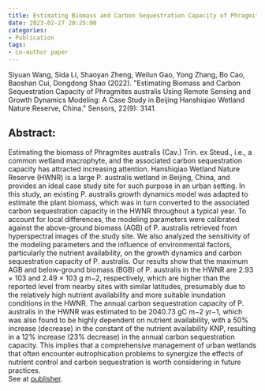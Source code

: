 ```yaml
---
title: Estimating Biomass and Carbon Sequestration Capacity of Phragmites australis Using Remote Sensing and Growth Dynamics Modeling&#58; A Case Study in Beijing Hanshiqiao Wetland Nature Reserve, China
date: 2023-02-27 20:25:00
categories:
- Publication
tags:
- co-author paper
---
```


<p> Siyuan Wang, Sida Li, Shaoyan Zheng, Weilun Gao, Yong Zhang, Bo Cao, Baoshan Cui, Dongdong Shao (2022). "Estimating Biomass and Carbon Sequestration Capacity of Phragmites australis Using Remote Sensing and Growth Dynamics Modeling: A Case Study in Beijing Hanshiqiao Wetland Nature Reserve, China." Sensors, 22(9): 3141. </p>

## Abstract:
Estimating the biomass of Phragmites australis (Cav.) Trin. ex Steud., i.e., a common wetland macrophyte, and the associated carbon sequestration capacity has attracted increasing attention. Hanshiqiao Wetland Nature Reserve (HWNR) is a large P. australis wetland in Beijing, China, and provides an ideal case study site for such purpose in an urban setting. In this study, an existing P. australis growth dynamics model was adapted to estimate the plant biomass, which was in turn converted to the associated carbon sequestration capacity in the HWNR throughout a typical year. To account for local differences, the modeling parameters were calibrated against the above-ground biomass (AGB) of P. australis retrieved from hyperspectral images of the study site. We also analyzed the sensitivity of the modeling parameters and the influence of environmental factors, particularly the nutrient availability, on the growth dynamics and carbon sequestration capacity of P. australis. Our results show that the maximum AGB and below-ground biomass (BGB) of P. australis in the HWNR are 2.93 × 103 and 2.49 × 103 g m−2, respectively, which are higher than the reported level from nearby sites with similar latitudes, presumably due to the relatively high nutrient availability and more suitable inundation conditions in the HWNR. The annual carbon sequestration capacity of P. australis in the HWNR was estimated to be 2040.73 gC m−2 yr−1, which was also found to be highly dependent on nutrient availability, with a 50% increase (decrease) in the constant of the nutrient availability KNP, resulting in a 12% increase (23% decrease) in the annual carbon sequestration capacity. This implies that a comprehensive management of urban wetlands that often encounter eutrophication problems to synergize the effects of nutrient control and carbon sequestration is worth considering in future practices.
<br/>See at [publisher](https://www.mdpi.com/1424-8220/22/9/3141).
